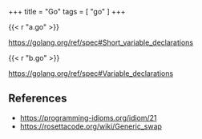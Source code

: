 +++
title = "Go"
tags = [ "go" ]
+++

{{< r "a.go" >}}

<https://golang.org/ref/spec#Short_variable_declarations>

{{< r "b.go" >}}

<https://golang.org/ref/spec#Variable_declarations>

## References

- <https://programming-idioms.org/idiom/21>
- <https://rosettacode.org/wiki/Generic_swap>
